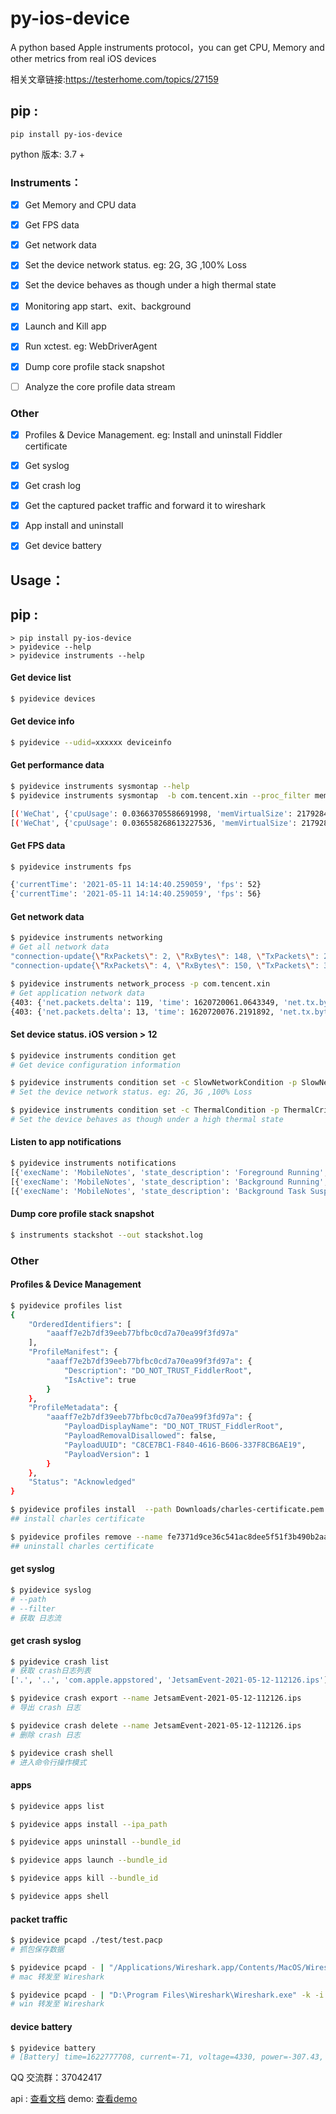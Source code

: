 # py-ios-device

A python based Apple instruments protocol，you can get CPU, Memory and other metrics from real iOS devices



相关文章链接:https://testerhome.com/topics/27159

## pip :
    pip install py-ios-device
    
python 版本: 3.7 +
### Instruments：
- [x] Get Memory and CPU data
- [x] Get FPS data
- [x] Get network data
- [x] Set the device network status. eg: 2G, 3G ,100% Loss
- [x] Set the device behaves as though under a high thermal state
- [x] Monitoring app start、exit、background
- [x] Launch and Kill app
- [x] Run xctest. eg: WebDriverAgent
- [x] Dump core profile stack snapshot 
- [ ] Analyze the core profile data stream


### Other 
- [x] Profiles & Device Management. eg: Install and uninstall Fiddler certificate
- [x] Get syslog
- [x] Get crash log
- [x] Get the captured packet traffic and forward it to wireshark
- [x] App install and uninstall 
- [x] Get device battery 


## Usage：

## pip :
    > pip install py-ios-device
    > pyidevice --help
    > pyidevice instruments --help


#### Get device list

```bash
$ pyidevice devices
```

#### Get device info

```bash
$ pyidevice --udid=xxxxxx deviceinfo
```

#### Get performance data

```bash
$ pyidevice instruments sysmontap --help
$ pyidevice instruments sysmontap  -b com.tencent.xin --proc_filter memVirtualSize,cpuUsage --processes --sort cpuUsage # 只显示 memVirtualSize,cpuUsage 参数的进程列表，且根据 cpuUsage 字段排序 

[('WeChat', {'cpuUsage': 0.03663705586691998, 'memVirtualSize': 2179284992, 'name': 'WeChat', 'pid': 99269})]
[('WeChat', {'cpuUsage': 0.036558268613227536, 'memVirtualSize': 2179284992, 'name': 'WeChat', 'pid': 99269})]


```
#### Get FPS data

```bash
$ pyidevice instruments fps

{'currentTime': '2021-05-11 14:14:40.259059', 'fps': 52}
{'currentTime': '2021-05-11 14:14:40.259059', 'fps': 56}
```

#### Get network data
```bash
$ pyidevice instruments networking
# Get all network data
"connection-update{\"RxPackets\": 2, \"RxBytes\": 148, \"TxPackets\": 2, \"TxBytes\": 263, \"RxDups\": 0, \"RxOOO\": 0, \"TxRetx\": 0, \"MinRTT\": 0.05046875, \"AvgRTT\": 0.05046875, \"ConnectionSerial\": 5}"
"connection-update{\"RxPackets\": 4, \"RxBytes\": 150, \"TxPackets\": 3, \"TxBytes\": 1431, \"RxDups\": 0, \"RxOOO\": 0, \"TxRetx\": 0, \"MinRTT\": 0.0539375, \"AvgRTT\": 0.0541875, \"ConnectionSerial\": 4}"

$ pyidevice instruments network_process -p com.tencent.xin 
# Get application network data
{403: {'net.packets.delta': 119, 'time': 1620720061.0643349, 'net.tx.bytes': 366715, 'net.bytes.delta': 63721, 'net.rx.packets.delta': 47, 'net.tx.packets': 633, 'net.rx.bytes': 34532, 'net.bytes': 401247, 'net.tx.bytes.delta': 56978, 'net.rx.bytes.delta': 6743, 'net.rx.packets': 169, 'pid': 403, 'net.tx.packets.delta': 72, 'net.packets': 802}}
{403: {'net.packets.delta': 13, 'time': 1620720076.2191892, 'net.tx.bytes': 1303204, 'net.bytes.delta': 5060, 'net.rx.packets.delta': 5, 'net.tx.packets': 2083, 'net.rx.bytes': 46736, 'net.bytes': 1349940, 'net.tx.bytes.delta': 4682, 'net.rx.bytes.delta': 378, 'net.rx.packets': 379, 'pid': 403, 'net.tx.packets.delta': 8, 'net.packets': 2462}}

```

#### Set device status. iOS version > 12

```bash
$ pyidevice instruments condition get
# Get device configuration information

$ pyidevice instruments condition set -c SlowNetworkCondition -p SlowNetwork2GUrban
# Set the device network status. eg: 2G, 3G ,100% Loss

$ pyidevice instruments condition set -c ThermalCondition -p ThermalCritical
# Set the device behaves as though under a high thermal state
```


#### Listen to app notifications
```bash
$ pyidevice instruments notifications
[{'execName': 'MobileNotes', 'state_description': 'Foreground Running', 'elevated_state_description': 'Foreground Running', 'displayID': 'com.apple.mobilenotes', 'mach_absolute_time': 27205542653928, 'appName': 'Notes', 'elevated_state': 8, 'timestamp': 1620714619.1264, 'state': 8, 'pid': 99367}]
[{'execName': 'MobileNotes', 'state_description': 'Background Running', 'elevated_state_description': 'Background Running', 'displayID': 'com.apple.mobilenotes', 'mach_absolute_time': 27205678872050, 'appName': 'Notes', 'elevated_state': 4, 'timestamp': 1620714624.802145, 'state': 4, 'pid': 99367}]
[{'execName': 'MobileNotes', 'state_description': 'Background Task Suspended', 'elevated_state_description': 'Background Task Suspended', 'displayID': 'com.apple.mobilenotes', 'mach_absolute_time': 27205683486410, 'appName': 'Notes', 'elevated_state': 2, 'timestamp': 1620714624.99441, 'state': 2, 'pid': 99367}]
```

#### Dump core profile stack snapshot 
```bash
$ instruments stackshot --out stackshot.log

```



### Other
#### Profiles & Device Management 

```bash
$ pyidevice profiles list
{
    "OrderedIdentifiers": [
        "aaaff7e2b7df39eeb77bfbc0cd7a70ea99f3fd97a"
    ],
    "ProfileManifest": {
        "aaaff7e2b7df39eeb77bfbc0cd7a70ea99f3fd97a": {
            "Description": "DO_NOT_TRUST_FiddlerRoot",
            "IsActive": true
        }
    },
    "ProfileMetadata": {
        "aaaff7e2b7df39eeb77bfbc0cd7a70ea99f3fd97a": {
            "PayloadDisplayName": "DO_NOT_TRUST_FiddlerRoot",
            "PayloadRemovalDisallowed": false,
            "PayloadUUID": "C8CE7BC1-F840-4616-B606-337F8CB6AE19",
            "PayloadVersion": 1
        }
    },
    "Status": "Acknowledged"
}

$ pyidevice profiles install  --path Downloads/charles-certificate.pem
## install charles certificate

$ pyidevice profiles remove --name fe7371d9ce36c541ac8dee5f51f3b490b2aa98dcd95699ee44717fd5233fe7a0a
## uninstall charles certificate
```

#### get syslog
```bash
$ pyidevice syslog
# --path
# --filter
# 获取 日志流
```


#### get crash syslog

```bash
$ pyidevice crash list
# 获取 crash日志列表
['.', '..', 'com.apple.appstored', 'JetsamEvent-2021-05-12-112126.ips']

$ pyidevice crash export --name JetsamEvent-2021-05-12-112126.ips
# 导出 crash 日志

$ pyidevice crash delete --name JetsamEvent-2021-05-12-112126.ips
# 删除 crash 日志

$ pyidevice crash shell
# 进入命令行操作模式

```


#### apps

```bash
$ pyidevice apps list

$ pyidevice apps install --ipa_path

$ pyidevice apps uninstall --bundle_id 

$ pyidevice apps launch --bundle_id

$ pyidevice apps kill --bundle_id

$ pyidevice apps shell 

```

#### packet traffic
```bash
$ pyidevice pcapd ./test/test.pacp
# 抓包保存数据

$ pyidevice pcapd - | "/Applications/Wireshark.app/Contents/MacOS/Wireshark" -k -i -
# mac 转发至 Wireshark

$ pyidevice pcapd - | "D:\Program Files\Wireshark\Wireshark.exe" -k -i -
# win 转发至 Wireshark

```

#### device battery
```bash
$ pyidevice battery
# [Battery] time=1622777708, current=-71, voltage=4330, power=-307.43, temperature=3279

```


QQ 交流群：37042417


api : [查看文档](./doc/使用文档.md)
demo: [查看demo](./test/test.py)

